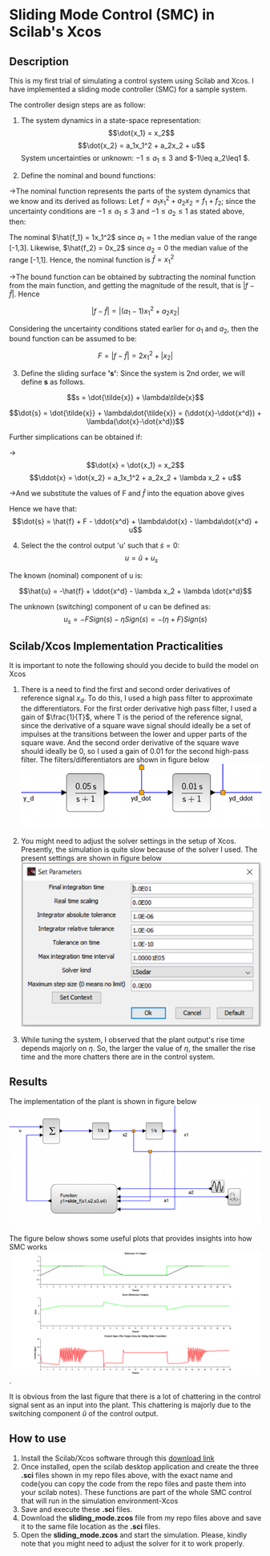 # Sliding Mode Control (SMC) in Scilab's Xcos

## Description

This is my first trial of simulating a control system using Scilab and Xcos. I have implemented a sliding mode controller (SMC) for a sample system.

The controller design steps are as follow:
1. The system dynamics in a state-space representation:
$$\dot{x_1} = x_2$$
$$\dot{x_2} = a_1x_1^2 + a_2x_2 + u$$
System uncertainties or unknown: $-1\leq a_1\leq3$ and $-1\leq a_2\leq1 $.


2. Define the nominal and bound functions:

->The nominal function represents the parts of the system dynamics that we know and its derived as follows: Let $f = a_1x_1^2 + a_2x_2 = f_1+f_2$; since the uncertainty conditions are $-1\leq a_1\leq3$ and $-1\leq a_2\leq1$ as stated above, then:

The nominal $\hat{f_1} = 1x_1^2$ since $a_1 = 1$ the median value of the range [-1,3].
Likewise, $\hat{f_2} = 0x_2$ since $a_2 = 0$ the median value of the range [-1,1].
Hence, the nominal function is  $\hat{f} = x_1^2$

->The bound function can be obtained by subtracting the nominal function from the main function, and getting the magnitude of the result, that is $|f-\hat{f}|$. Hence

 $$|f-\hat{f}| = |(a_1-1)x_1^2 + a_2x_2|$$
 
 Considering the uncertainty conditions stated earlier for $a_1$ and $a_2$, then the bound function can be assumed to be:
 
  $$F = |f-\hat{f}| = 2x_1^2 + |x_2|$$


3. Define the sliding surface **'s'**:
Since the system is 2nd order, we will define **s** as follows.

$$s = \dot{\tilde{x}} + \lambda\tilde{x}$$

$$\dot{s} = \dot{\tilde{x}} + \lambda\dot{\tilde{x}} = (\ddot{x}-\ddot{x^d}) + \lambda(\dot{x}-\dot{x^d})$$

Further simplications can be obtained if:

->
$$\dot{x} = \dot{x_1} = x_2$$
$$\ddot{x} = \dot{x_2} = a_1x_1^2 + a_2x_2 + \lambda x_2 + u$$

->And we substitute the values of F and $\hat{f}$ into the equation above gives

Hence we have that:
$$\dot{s} = \hat{f} + F - \ddot{x^d} + \lambda\dot{x} - \lambda\dot{x^d} + u$$

4. Select the the control output 'u' such that $\dot{s} = 0$:
$$u = \hat{u}+u_s$$

The known (nominal) component of u is:

$$\hat{u} = -\hat{f} + \ddot{x^d} - \lambda x_2 + \lambda \dot{x^d}$$

The unknown (switching) component of u can be defined as:
$$u_s = -FSign(s) - \eta Sign(s) = -(\eta + F)Sign(s)$$

## Scilab/Xcos Implementation Practicalities
It is important to note the following should you decide to build the model on Xcos
1. There is a need to find the first and second order derivatives of reference signal $x_d$. To do this, I used a high pass filter to approximate the differentiators. For the first order derivative high pass filter, I used a gain of $\frac{1}{T}$, where T is the period of the reference signal, since the derivative of a square wave signal should ideally be a set of impulses at the transitions between the lower and upper parts of the square wave. And the second order derivative of the square wave should ideally be 0, so I used a gain of 0.01 for the second high-pass filter. The filters/differentiators are shown in figure below ![filters](junk/filters.png)


2. You might need to adjust the solver settings in the setup of Xcos. Presently, the simulation is quite slow because of the solver I used. The present settings are shown in figure below ![simulation_parameters](junk/simulation_parameters.png)
3. While tuning the system, I observed that the plant output's rise time depends majorly on $\eta$. So, the larger the value of  $\eta$, the smaller the rise time and the more chatters there are in the control system.



## Results

The implementation of the plant is shown in figure below ![plant](plant_diagram.png)

The figure below shows some useful plots that provides insights into how SMC works ![results](System_Variables.png).

It is obvious from the last figure that there is a lot of chattering in the control signal sent as an input into the plant. This chattering is majorly due to the switching component $\hat{u}$ of the control output. 

## How to use
1. Install the Scilab/Xcos software through this [download link](https://www.scilab.org/download/scilab-2023.0.0)
2. Once installed, open the scilab desktop application and create the three **.sci** files shown in my repo files above, with the exact name and code(you can copy the code from the repo files and paste them into your scilab notes). These functions are part of the whole SMC control that will run in the simulation environment-Xcos
3. Save and execute these **.sci** files.
4. Download the **sliding_mode.zcos** file from my repo files above and save it to the same file location as the **.sci** files.
5. Open the **sliding_mode.zcos** and start the simulation. Please, kindly note that you might need to adjust the solver for it to work properly.
